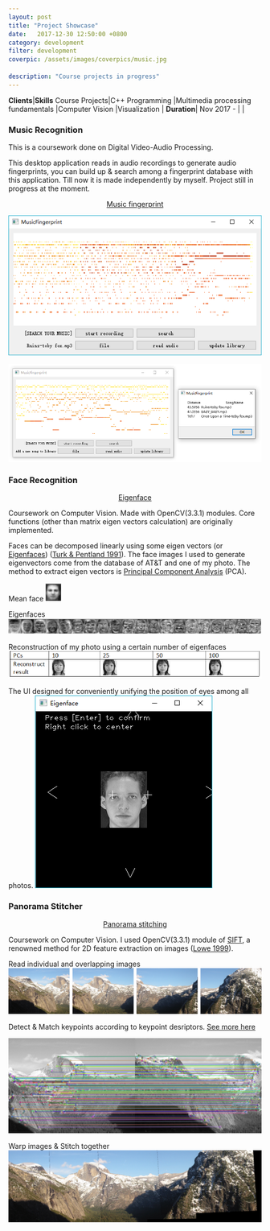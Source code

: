 ```yaml
---
layout: post
title: "Project Showcase"
date:   2017-12-30 12:50:00 +0800
category: development
filter: development
coverpic: /assets/images/coverpics/music.jpg

description: "Course projects in progress"
---
```


<style type="text/css">
  table,th,td
  {
  width:100%;
  }
</style>

**Clients**|**Skills**
Course Projects|C++ Programming
 |Multimedia processing fundamentals
 |Computer Vision
 |Visualization
 |
**Duration**|
 Nov 2017 - |
 |

 <h3>Music Recognition</h3>

 This is a coursework done on Digital Video-Audio Processing.

This desktop application reads in audio recordings to generate audio fingerprints, you can build up & search among a fingerprint database with this application. Till now it is made independently by myself. Project still in progress at the moment.

<center> <a href="https://github.com/zeyap/MusicFingerprint" class="button button-pill button-tiny button-highlight">Music fingerprint</a></center>

![](/assets/images/mf_1.png)

![](/assets/images/mf_2.png)

 <h3>Face Recognition</h3>

<center> <a href="https://github.com/zeyap/Eigenface" class="button button-pill button-tiny button-highlight">Eigenface</a></center> 

 Coursework on Computer Vision. Made with OpenCV(3.3.1) modules. Core functions (other than matrix eigen vectors calculation) are originally implemented.

 Faces can be decomposed linearly using some eigen vectors (or [Eigenfaces](https://en.wikipedia.org/wiki/Eigenface)) ([Turk & Pentland 1991](http://ieeexplore.ieee.org/document/139758/)). The face images I used to generate eigenvectors come from the database of AT&T and one of my photo. The method to extract eigen vectors is [Principal Component Analysis](https://en.wikipedia.org/wiki/Principal_component_analysis) (PCA).

 Mean face
 ![](https://github.com/zeyap/Eigenface/raw/master/eigen_output/mean_face.png)

 Eigenfaces
 ![](https://github.com/zeyap/Eigenface/raw/master/eigen_output/eigenfaces.png)

 Reconstruction of my photo using a certain number of eigenfaces
 ![](https://github.com/zeyap/Eigenface/raw/master/eigen_output/reconstruction.png)

 The UI designed for conveniently unifying the position of eyes among all photos.
 ![](https://github.com/zeyap/Eigenface/raw/master/eigen_output/ui.png)

 <h3>Panorama Stitcher</h3>

<center>  <a href="https://github.com/zeyap/Panorama-stitching" class="button button-pill button-tiny button-highlight">Panorama stitching</a></center> 

  Coursework on Computer Vision. I used OpenCV(3.3.1) module of [SIFT](https://en.wikipedia.org/wiki/Scale-invariant_feature_transform), a renowned method for 2D feature extraction on images ([Lowe 1999](http://www.cs.ubc.ca/~lowe/papers/iccv99.pdf)). 

  Read individual and overlapping images
  ![](/assets/images/yosemite.png)

  Detect & Match keypoints according to keypoint desriptors. [See more here](https://github.com/zeyap/Panorama-stitching/tree/master/output)

  ![](https://github.com/zeyap/Panorama-stitching/raw/master/output/match0_1.png)

  Warp images & Stitch together
  ![](https://github.com/zeyap/Panorama-stitching/raw/master/output/stitch.png)

